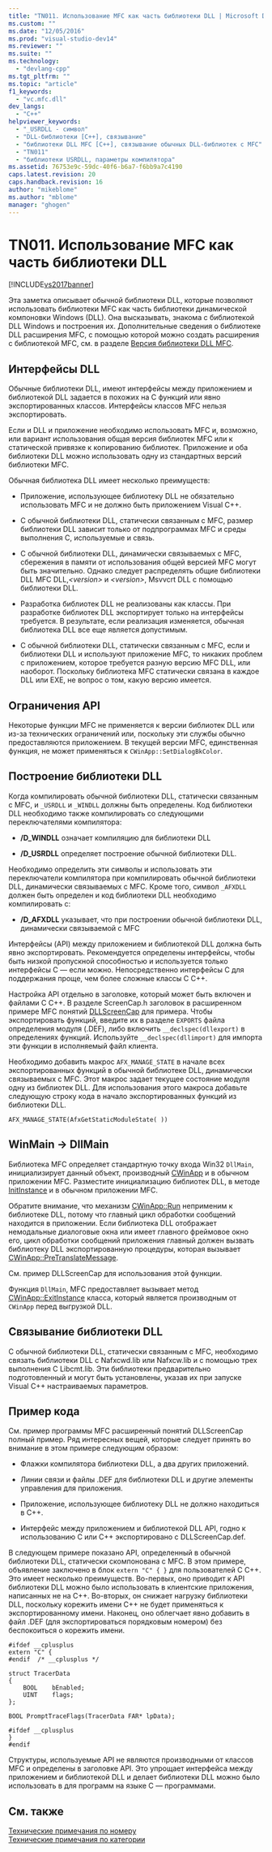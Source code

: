 ```yaml
---
title: "TN011. Использование MFC как часть библиотеки DLL | Microsoft Docs"
ms.custom: ""
ms.date: "12/05/2016"
ms.prod: "visual-studio-dev14"
ms.reviewer: ""
ms.suite: ""
ms.technology: 
  - "devlang-cpp"
ms.tgt_pltfrm: ""
ms.topic: "article"
f1_keywords: 
  - "vc.mfc.dll"
dev_langs: 
  - "C++"
helpviewer_keywords: 
  - "_USRDLL - символ"
  - "DLL-библиотеки [C++], связывание"
  - "библиотеки DLL MFC [C++], связывание обычных DLL-библиотек с MFC"
  - "TN011"
  - "библиотеки USRDLL, параметры компилятора"
ms.assetid: 76753e9c-59dc-40f6-b6a7-f6bb9a7c4190
caps.latest.revision: 20
caps.handback.revision: 16
author: "mikeblome"
ms.author: "mblome"
manager: "ghogen"
---
```

# TN011. Использование MFC как часть библиотеки DLL
[!INCLUDE[vs2017banner](../assembler/inline/includes/vs2017banner.md)]

Эта заметка описывает обычной библиотеки DLL, которые позволяют использовать библиотеки MFC как часть библиотеки динамической компоновки Windows \(DLL\).  Она высказывать, знакома с библиотекой DLL Windows и построения их.  Дополнительные сведения о библиотеке DLL расширения MFC, с помощью которой можно создать расширения с библиотекой MFC, см. в разделе [Версия библиотеки DLL MFC](../mfc/tn033-dll-version-of-mfc.md).  
  
## Интерфейсы DLL  
 Обычные библиотеки DLL, имеют интерфейсы между приложением и библиотекой DLL задается в похожих на C функций или явно экспортированных классов.  Интерфейсы классов MFC нельзя экспортировать.  
  
 Если и DLL и приложение необходимо использовать MFC и, возможно, или вариант использования общая версия библиотек MFC или к статической привязке к копированию библиотек.  Приложение и оба библиотеки DLL можно использовать одну из стандартных версий библиотеки MFC.  
  
 Обычная библиотека DLL имеет несколько преимуществ:  
  
-   Приложение, использующее библиотеку DLL не обязательно использовать MFC и не должно быть приложением Visual C\+\+.  
  
-   С обычной библиотеки DLL, статически связанным с MFC, размер библиотеки DLL зависит только от подпрограммах MFC и среды выполнения C, используемые и связь.  
  
-   С обычной библиотеки DLL, динамически связываемых с MFC, сбережения в памяти от использования общей версией MFC могут быть значительно.  Однако следует распределять общие библиотеки DLL MFC DLL,*\<version\>* и *\<version\>*, Msvvcrt DLL с помощью библиотеки DLL.  
  
-   Разработка библиотек DLL не реализованы как классы.  При разработке библиотек DLL экспортирует только на интерфейсы требуется.  В результате, если реализация изменяется, обычная библиотека DLL все еще является допустимым.  
  
-   С обычной библиотеки DLL, статически связанным с MFC, если и библиотеки DLL и используют приложение MFC, то никаких проблем с приложением, которое требуется разную версию MFC DLL, или наоборот.  Поскольку библиотека MFC статически связана в каждое DLL или EXE, не вопрос о том, какую версию имеется.  
  
## Ограничения API  
 Некоторые функции MFC не применяется к версии библиотек DLL или из\-за технических ограничений или, поскольку эти службы обычно предоставляются приложением.  В текущей версии MFC, единственная функция, не может применяться к `CWinApp::SetDialogBkColor`.  
  
## Построение библиотеки DLL  
 Когда компилировать обычной библиотеки DLL, статически связанным с MFC, и `_USRDLL` и `_WINDLL` должны быть определены.  Код библиотеки DLL необходимо также компилировать со следующими переключателями компилятора:  
  
-   **\/D\_WINDLL** означает компиляцию для библиотеки DLL  
  
-   **\/D\_USRDLL** определяет построение обычной библиотеки DLL.  
  
 Необходимо определить эти символы и использовать эти переключатели компилятора при компилировать обычной библиотеки DLL, динамически связываемых с MFC.  Кроме того, символ `_AFXDLL` должен быть определен и код библиотеки DLL необходимо компилировать с:  
  
-   **\/D\_AFXDLL** указывает, что при построении обычной библиотеки DLL, динамически связываемой с MFC  
  
 Интерфейсы \(API\) между приложением и библиотекой DLL должна быть явно экспортировать.  Рекомендуется определены интерфейсы, чтобы быть низкой пропускной способностью и используется только интерфейсы C — если можно.  Непосредственно интерфейсы C для поддержания проще, чем более сложные классы C C\+\+.  
  
 Настройка API отдельно в заголовке, который может быть включен и файлами C C\+\+.  В разделе ScreenCap.h заголовок в расширенном примере MFC понятий [DLLScreenCap](../top/visual-cpp-samples.md) для примера.  Чтобы экспортировать функций, введите их в разделе `EXPORTS` файла определения модуля \(.DEF\), либо включить `__declspec(dllexport)` в определениях функций.  Используйте `__declspec(dllimport)` для импорта эти функции в исполняемый файл клиента.  
  
 Необходимо добавить макрос `AFX_MANAGE_STATE` в начале всех экспортированных функций в обычной библиотеке DLL, динамически связываемых с MFC.  Этот макрос задает текущее состояние модуля одну из библиотек DLL.  Для использования этого макроса добавьте следующую строку кода в начало экспортированных функций из библиотеки DLL.  
  
 `AFX_MANAGE_STATE(AfxGetStaticModuleState( ))`  
  
## WinMain \-\> DllMain  
 Библиотека MFC определяет стандартную точку входа Win32 `DllMain`, инициализирует данный объект, производный [CWinApp](../mfc/reference/cwinapp-class.md) и в обычном приложении MFC.  Разместите инициализацию библиотек DLL, в методе [InitInstance](../Topic/CWinApp::InitInstance.md) и в обычном приложении MFC.  
  
 Обратите внимание, что механизм [CWinApp::Run](../Topic/CWinApp::Run.md) неприменим к библиотеке DLL, потому что главный цикл обработки сообщений находится в приложении.  Если библиотека DLL отображает немодальные диалоговые окна или имеет главного фреймовое окно его, цикл обработки сообщений приложения главный должен вызвать библиотеку DLL экспортированную процедуры, которая вызывает [CWinApp::PreTranslateMessage](../Topic/CWinApp::PreTranslateMessage.md).  
  
 См. пример DLLScreenCap для использования этой функции.  
  
 Функция `DllMain`, MFC предоставляет вызывает метод [CWinApp::ExitInstance](../Topic/CWinApp::ExitInstance.md) класса, который является производным от `CWinApp`  перед выгрузкой DLL.  
  
## Связывание библиотеки DLL  
 С обычной библиотеки DLL, статически связанным с MFC, необходимо связать библиотеки DLL с Nafxcwd.lib или Nafxcw.lib и с помощью трех выполнения C Libcmt.lib.  Эти библиотеки предварительно подготовленный и могут быть установлены, указав их при запуске Visual C\+\+ настраиваемых параметров.  
  
## Пример кода  
 См. пример программы MFC расширенный понятий DLLScreenCap полный пример.  Ряд интересных вещей, которые следует принять во внимание в этом примере следующим образом:  
  
-   Флажки компилятора библиотеки DLL, а два других приложений.  
  
-   Линии связи и файлы .DEF для библиотеки DLL и другие элементы управления для приложения.  
  
-   Приложение, использующее библиотеку DLL не должно находиться в C\+\+.  
  
-   Интерфейс между приложением и библиотекой DLL API, годно к использованию C или C\+\+ экспортировано с DLLScreenCap.def.  
  
 В следующем примере показано API, определенный в обычной библиотеки DLL, статически скомпонована с MFC.  В этом примере, объявление заключено в блок `extern "C" { }` для пользователей C C\+\+.  Это имеет несколько преимуществ.  Во\-первых, оно приводит к API библиотеки DLL можно было использовать в клиентские приложения, написанных не на C\+\+.  Во\-вторых, он снижает нагрузку библиотеки DLL, поскольку корежить имени C\+\+ не будет применяться к экспортированному имени.  Наконец, оно облегчает явно добавить в файл .DEF \(для экспортироваться порядковым номером\) без беспокоиться о корежить имени.  
  
```  
#ifdef __cplusplus  
extern "C" {  
#endif  /* __cplusplus */  
  
struct TracerData  
{  
    BOOL    bEnabled;  
    UINT    flags;  
};  
  
BOOL PromptTraceFlags(TracerData FAR* lpData);  
  
#ifdef __cplusplus  
}  
#endif  
```  
  
 Структуры, используемые API не являются производными от классов MFC и определены в заголовке API.  Это упрощает интерфейса между приложением и библиотекой DLL и делает библиотеки DLL можно было использовать в для программ на языке C — программами.  
  
## См. также  
 [Технические примечания по номеру](../mfc/technical-notes-by-number.md)   
 [Технические примечания по категории](../mfc/technical-notes-by-category.md)